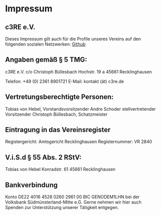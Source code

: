 # Impressum
## c3RE e.V.
Dieses Impressum gilt auch für die Profile unseres Vereins auf den folgenden sozialen Netzwerken:
[Github](https://github.com/c3re)

## Angaben gemäß § 5 TMG:
c3RE e.V.
c/o Christoph Büllesbach
Hochstr. 19 a
45661 Recklinghausen

Telefon: +49 (0) 2361 8901721
E-Mail: kontakt (ät) c3re.de

## Vertretungsberechtigte Personen:
Tobias von Hebel, Vorstandsvorsitzender
Andre Schoder stellvertretender Vorsitzender
Christoph Büllesbach, Schatzmeister

## Eintragung in das Vereinsregister
Registergericht: Amtsgericht Recklinghausen
Registernummer: VR 2840

## V.i.S.d § 55 Abs. 2 RStV:
Tobias von Hebel
Konradstr. 61
45661 Recklinghausen

## Bankverbindung
Konto DE22 4016 4528 0260 2961 00
BIC GENODEM1LHN bei der Volksbank Südmünsterland-Mitte e.G.
Gerne nehmen wir hier auch Spenden zur Unterstützung unserer Tätigkeit entgegen.